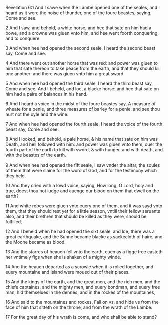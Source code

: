 Revelation 6:1 And I sawe when the Lambe opened one of the seales, and I heard as it were the noise of thunder, one of the foure beastes, saying, Come and see.

2 And I saw, and behold, a white horse, and hee that sate on him had a bowe, and a crowne was giuen vnto him, and hee went foorth conquering, and to conquere.

3 And when hee had opened the second seale, I heard the second beast say, Come and see.

4 And there went out another horse that was red: and power was giuen to him that sate thereon to take peace from the earth, and that they should kill one another: and there was giuen vnto him a great sword.

5 And when hee had opened the third seale, I heard the third beast say, Come and see. And I beheld, and loe, a blacke horse: and hee that sate on him had a paire of balances in his hand.

6 And I heard a voice in the midst of the foure beastes say, A measure of wheate for a penie, and three measures of barley for a penie, and see thou hurt not the oyle and the wine.

7 And when hee had opened the fourth seale, I heard the voice of the fourth beast say, Come and see.

8 And I looked, and behold, a pale horse, & his name that sate on him was Death, and hell followed with him: and power was giuen vnto them, ouer the fourth part of the earth to kill with sword, & with hunger, and with death, and with the beastes of the earth.

9 And when hee had opened the fift seale, I saw vnder the altar, the soules of them that were slaine for the word of God, and for the testimony which they held.

10 And they cried with a lowd voice, saying, How long, O Lord, holy and true, doest thou not iudge and auenge our blood on them that dwell on the earth?

11 And white robes were giuen vnto euery one of them, and it was sayd vnto them, that they should rest yet for a little season, vntill their fellow seruants also, and their brethren that should be killed as they were, should be fulfilled.

12 And I beheld when he had opened the sixt seale, and loe, there was a great earthquake, and the Sunne became blacke as sackecloth of haire, and the Moone became as blood.

13 And the starres of heauen fell vnto the earth, euen as a figge tree casteth her vntimely figs when she is shaken of a mighty winde.

14 And the heauen departed as a scrowle when it is rolled together, and euery mountaine and Island were moued out of their places.

15 And the kings of the earth, and the great men, and the rich men, and the chiefe captaines, and the mighty men, and euery bondman, and euery free man, hid themselues in the dennes, and in the rockes of the mountaines,

16 And said to the mountaines and rockes, Fall on vs, and hide vs from the face of him that sitteth on the throne, and from the wrath of the Lambe:

17 For the great day of his wrath is come, and who shall be able to stand?

